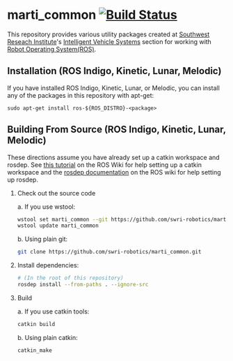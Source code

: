 marti\_common [![Build Status](https://travis-ci.org/swri-robotics/marti_common.svg?branch=master)](https://travis-ci.org/swri-robotics/marti_common)
=============


This repository provides various utility packages created at [Southwest Reseach Institute](http://www.swri.org)'s [Intelligent Vehicle Systems](http://www.swri.org/4org/d10/isd/ivs/default.htm) section for working with [Robot Operating System(ROS)](http://www.ros.org).

Installation (ROS Indigo, Kinetic, Lunar, Melodic)
-------------

If you have installed ROS Indigo, Kinetic, Lunar, or Melodic, you can install any of the packages in this repository with apt-get:

    sudo apt-get install ros-${ROS_DISTRO}-<package>

Building From Source (ROS Indigo, Kinetic, Lunar, Melodic)
------------

These directions assume you have already set up a catkin workspace and rosdep. See [this tutorial](http://wiki.ros.org/catkin/Tutorials/create_a_workspace) on the ROS Wiki for help setting up a catkin workspace and the [rosdep documentation](http://wiki.ros.org/rosdep) on the ROS wiki for help setting up rosdep.

1. Check out the source code

    a. If you use wstool:
    ```bash
    wstool set marti_common --git https://github.com/swri-robotics/marti_common.git
    wstool update marti_common
    ```

	b. Using plain git:
    ```bash
    git clone https://github.com/swri-robotics/marti_common.git
    ```
2. Install dependencies:

    ```bash
    # (In the root of this repository)
    rosdep install --from-paths . --ignore-src
    ```

3. Build

    a. If you use catkin tools:
    ```bash
    catkin build
    ```

    b. Using plain catkin:
    ```bash
    catkin_make
    ```
